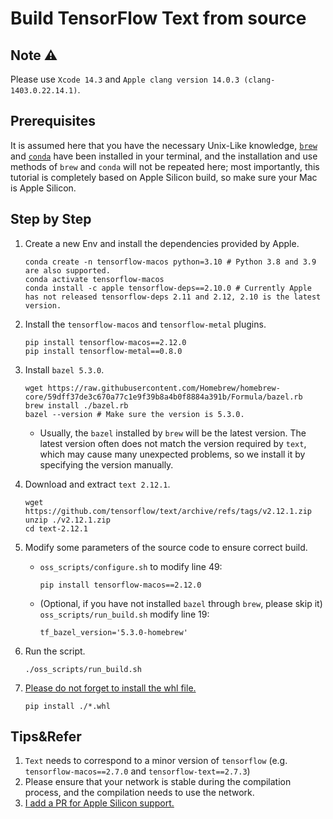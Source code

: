# Build TensorFlow Text from source

## Note ⚠️

Please use `Xcode 14.3` and `Apple clang version 14.0.3 (clang-1403.0.22.14.1)`.

## Prerequisites

It is assumed here that you have the necessary Unix-Like knowledge, [`brew`](https://brew.sh) and [`conda`](https://github.com/conda-forge/miniforge) have been installed in your terminal, and the installation and use methods of `brew` and `conda` will not be repeated here; most importantly, this tutorial is completely based on Apple Silicon build, so make sure your Mac is Apple Silicon.

## Step by Step

1. Create a new Env and install the dependencies provided by Apple.

   ```shell
   conda create -n tensorflow-macos python=3.10 # Python 3.8 and 3.9 are also supported.
   conda activate tensorflow-macos
   conda install -c apple tensorflow-deps==2.10.0 # Currently Apple has not released tensorflow-deps 2.11 and 2.12, 2.10 is the latest version.
   ````

2. Install the `tensorflow-macos` and `tensorflow-metal` plugins.

   ```shell
   pip install tensorflow-macos==2.12.0
   pip install tensorflow-metal==0.8.0
   ````

3. Install `bazel 5.3.0`.

   ```shell
   wget https://raw.githubusercontent.com/Homebrew/homebrew-core/59dff37de3c670a77c1e9f39b8a4b0f8884a391b/Formula/bazel.rb
   brew install ./bazel.rb
   bazel --version # Make sure the version is 5.3.0.
   ````

   * Usually, the `bazel` installed by `brew` will be the latest version. The latest version often does not match the version required by `text`, which may cause many unexpected problems, so we install it by specifying the version manually.

4. Download and extract `text 2.12.1`.

   ```shell
   wget https://github.com/tensorflow/text/archive/refs/tags/v2.12.1.zip
   unzip ./v2.12.1.zip
   cd text-2.12.1
   ````

5. Modify some parameters of the source code to ensure correct build.

   * `oss_scripts/configure.sh` to modify line 49:

     ```shell
     pip install tensorflow-macos==2.12.0
     ````
   
   * (Optional, if you have not installed `bazel` through `brew`, please skip it) `oss_scripts/run_build.sh` modify line 19:
   
       ```shell
       tf_bazel_version='5.3.0-homebrew'
       ```
   
6. Run the script.

   ```shell
   ./oss_scripts/run_build.sh
   ````

7. [Please do not forget to install the whl file.](https://github.com/sun1638650145/Libraries-and-Extensions-for-TensorFlow-for-Apple-Silicon/issues/2)

   ```shell
   pip install ./*.whl
   ```

## Tips&Refer

1. `Text` needs to correspond to a minor version of `tensorflow` (e.g. `tensorflow-macos==2.7.0` and `tensorflow-text==2.7.3`)
2. Please ensure that your network is stable during the compilation process, and the compilation needs to use the network.
3. [I add a PR for Apple Silicon support.](https://github.com/tensorflow/text/pull/756)
